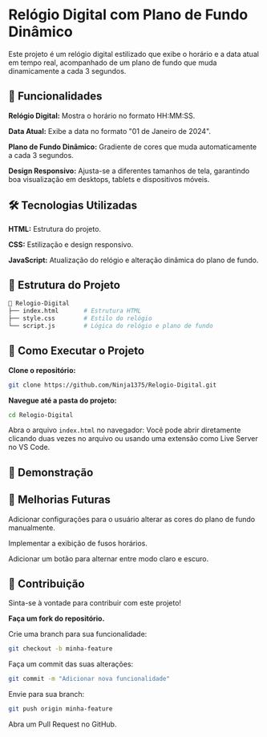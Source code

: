 # Relógio Digital com Plano de Fundo Dinâmico

Este projeto é um relógio digital estilizado que exibe o horário e a data atual em tempo real, acompanhado de um plano de fundo que muda dinamicamente a cada 3 segundos.

## 🎨 Funcionalidades

**Relógio Digital:** Mostra o horário no formato HH:MM:SS.

**Data Atual:** Exibe a data no formato "01 de Janeiro de 2024".

**Plano de Fundo Dinâmico:** Gradiente de cores que muda automaticamente a cada 3 segundos.

**Design Responsivo:** Ajusta-se a diferentes tamanhos de tela, garantindo boa visualização em desktops, tablets e dispositivos móveis.

## 🛠️ Tecnologias Utilizadas

**HTML:** Estrutura do projeto.

**CSS:** Estilização e design responsivo.

**JavaScript:** Atualização do relógio e alteração dinâmica do plano de fundo.

## 📂 Estrutura do Projeto

```bash
📁 Relogio-Digital
├── index.html       # Estrutura HTML
├── style.css        # Estilo do relógio
└── script.js        # Lógica do relógio e plano de fundo
```

## 🚀 Como Executar o Projeto

**Clone o repositório:**

```bash
git clone https://github.com/Ninja1375/Relogio-Digital.git
```

**Navegue até a pasta do projeto:**

```bash
cd Relogio-Digital
```

Abra o arquivo `index.html` no navegador:
Você pode abrir diretamente clicando duas vezes no arquivo ou usando uma extensão como Live Server no VS Code.

## 📸 Demonstração

## 📝 Melhorias Futuras

Adicionar configurações para o usuário alterar as cores do plano de fundo manualmente.

Implementar a exibição de fusos horários.

Adicionar um botão para alternar entre modo claro e escuro.

## 🤝 Contribuição

Sinta-se à vontade para contribuir com este projeto!

**Faça um fork do repositório.**

Crie uma branch para sua funcionalidade:

```bash
git checkout -b minha-feature
```

Faça um commit das suas alterações:

```bash
git commit -m "Adicionar nova funcionalidade"
```

Envie para sua branch:

```bash
git push origin minha-feature
```

Abra um Pull Request no GitHub.

